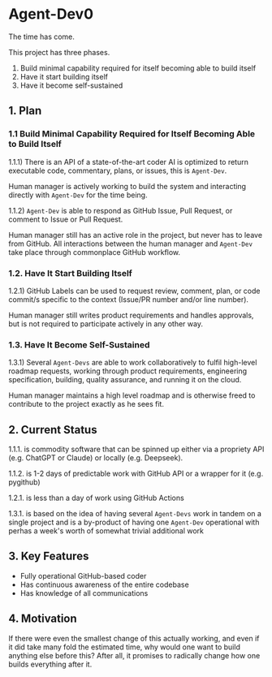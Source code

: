 # Agent-Dev0

The time has come. 

This project has three phases. 

1) Build minimal capability required for itself becoming able to build itself
2) Have it start building itself
3) Have it become self-sustained


## 1. Plan

### 1.1 Build Minimal Capability Required for Itself Becoming Able to Build Itself

1.1.1) There is an API of a state-of-the-art coder AI is optimized to return executable code, commentary, plans, or issues, this is `Agent-Dev`.

Human manager is actively working to build the system and interacting directly with `Agent-Dev` for the time being.

1.1.2) `Agent-Dev` is able to respond as GitHub Issue, Pull Request, or comment to Issue or Pull Request.

Human manager still has an active role in the project, but never has to leave from GitHub. All interactions between the human manager and `Agent-Dev ` take place through commonplace GitHub workflow.

### 1.2. Have It Start Building Itself

1.2.1) GitHub Labels can be used to request review, comment, plan, or code commit/s specific to the context (Issue/PR number and/or line number).

Human manager still writes product requirements and handles approvals, but is not required to participate actively in any other way.

### 1.3. Have It Become Self-Sustained

1.3.1) Several `Agent-Devs` are able to work collaboratively to fulfil high-level roadmap requests, working through product requirements, engineering specification, building, quality assurance, and running it on the cloud.

Human manager maintains a high level roadmap and is otherwise freed to contribute to the project exactly as he sees fit. 

## 2. Current Status

1.1.1. is commodity software that can be spinned up either via a propriety API (e.g. ChatGPT or Claude) or locally (e.g. Deepseek).

1.1.2. is 1-2 days of predictable work with GitHub API or a wrapper for it (e.g. pygithub)

1.2.1. is less than a day of work using GitHub Actions

1.3.1. is based on the idea of having several `Agent-Devs` work in tandem on a single project and is a by-product of having one `Agent-Dev` operational with perhas a week's worth of somewhat trivial additional work

## 3. Key Features

- Fully operational GitHub-based coder
- Has continuous awareness of the entire codebase
- Has knowledge of all communications

## 4. Motivation

If there were even the smallest change of this actually working, and even if it did take many fold the estimated time, why would one want to build anything else before this? After all, it promises to radically change how one builds everything after it.
